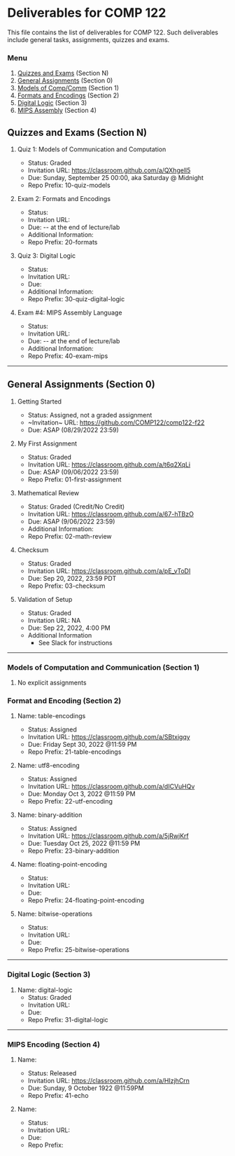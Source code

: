 # Deliverables for COMP 122

This file contains the list of deliverables for COMP 122. Such deliverables include general tasks, assignments, quizzes and exams.

### Menu
1. [Quizzes and Exams](#quizzes) (Section N)
1. [General Assignments](#general) (Section 0)
1. [Models of Comp/Comm](#models) (Section 1)
1. [Formats and Encodings](#formats) (Section 2)
1. [Digital Logic](#digital) (Section 3)
1. [MIPS Assembly](#mips) (Section 4)

<h2 id="quizzes">Quizzes and Exams (Section N)</h2>

1. Quiz 1: Models of Communication and Computation
   - Status: Graded
   - Invitation URL: https://classroom.github.com/a/QXhgell5
   - Due: Sunday, September 25 00:00, aka Saturday @ Midnight
   - Repo Prefix: 10-quiz-models

1. Exam 2: Formats and Encodings
   - Status: 
   - Invitation URL:
   - Due:  -- at the end of lecture/lab
   - Additional Information:
   - Repo Prefix: 20-formats

1. Quiz 3: Digital Logic
   - Status: 
   - Invitation URL: 
   - Due: 
   - Additional Information:
   - Repo Prefix: 30-quiz-digital-logic

1. Exam #4: MIPS Assembly Language
   - Status:
   - Invitation URL: 
   - Due: -- at the end of lecture/lab
   - Additional Information:
   - Repo Prefix: 40-exam-mips

---
<h2 id="general">General Assignments (Section 0)</h2>

1. Getting Started
   - Status: Assigned, not a graded assignment
   - ~Invitation~ URL: https://github.com/COMP122/comp122-f22
   - Due: ASAP (08/29/2022 23:59)
  
1. My First Assignment
   - Status: Graded
   - Invitation URL: https://classroom.github.com/a/t6q2XqLi
   - Due: ASAP (09/06/2022 23:59)
   - Repo Prefix: 01-first-assignment

1. Mathematical Review
   - Status: Graded (Credit/No Credit)
   - Invitation URL: https://classroom.github.com/a/67-hTBzO
   - Due: ASAP (9/06/2022 23:59)
   - Additional Information:
   - Repo Prefix: 02-math-review

1. Checksum
   - Status: Graded
   - Invitation URL: https://classroom.github.com/a/pE_vToDI
   - Due: Sep 20, 2022, 23:59 PDT
   - Repo Prefix: 03-checksum

1. Validation of Setup
   - Status: Graded
   - Invitation URL: NA
   - Due: Sep 22, 2022, 4:00 PM
   - Additional Information
      - See Slack for instructions

---

<h3 id="models">Models of Computation and Communication (Section 1)</h3>

1. No explicit assignments

<h3 id="format">Format and Encoding (Section 2)</h3>

1. Name: table-encodings
   - Status: Assigned
   - Invitation URL: https://classroom.github.com/a/SBtxigqy
   - Due: Friday Sept 30, 2022 @11:59 PM
   - Repo Prefix: 21-table-encodings

1. Name: utf8-encoding
   - Status: Assigned
   - Invitation URL: https://classroom.github.com/a/dICVuHQv
   - Due: Monday Oct 3, 2022 @11:59 PM
   - Repo Prefix: 22-utf-encoding

1. Name: binary-addition
   - Status: Assigned
   - Invitation URL: https://classroom.github.com/a/5jRwjKrf
   - Due: Tuesday Oct 25, 2022 @11:59 PM 
   - Repo Prefix: 23-binary-addition

1. Name: floating-point-encoding
   - Status: 
   - Invitation URL: 
   - Due: 
   - Repo Prefix: 24-floating-point-encoding

1. Name: bitwise-operations
   - Status: 
   - Invitation URL: 
   - Due: 
   - Repo Prefix: 25-bitwise-operations

  
---
<h3 id="digital">Digital Logic (Section 3)</h3>

1. Name: digital-logic
   - Status: Graded
   - Invitation URL: 
   - Due: 
   - Repo Prefix: 31-digital-logic

---
<h3 id="mips">MIPS Encoding (Section 4)</h3>

1. Name: 
   - Status: Released
   - Invitation URL: https://classroom.github.com/a/HIzjhCrn
   - Due: Sunday, 9 October 1922 @11:59PM
   - Repo Prefix: 41-echo

1. Name: 
   - Status: 
   - Invitation URL:
   - Due:
   - Repo Prefix: 
   
 
